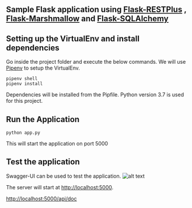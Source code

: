 ## Sample Flask application using [Flask-RESTPlus](https://flask-restplus.readthedocs.io/en/stable/index.html) , [Flask-Marshmallow](https://flask-marshmallow.readthedocs.io/en/latest/) and [Flask-SQLAlchemy](https://flask-sqlalchemy.palletsprojects.com/en/2.x/quickstart/)

## Setting up the VirtualEnv and install dependencies

Go inside the project folder and execute the below commands. We will use [Pipenv](https://pypi.org/project/pipenv/) to setup the VirtualEnv.

```
pipenv shell
pipenv install

```

Dependencies will be installed from the Pipfile. Python version 3.7 is used for this project.

## Run the Application

```
python app.py

```

This will start the application on port 5000

## Test the application

Swagger-UI can be used to test the application.
![alt text](sample-flask-application.png)

The server will start at <http://localhost:5000>.

<http://localhost:5000/api/doc>
